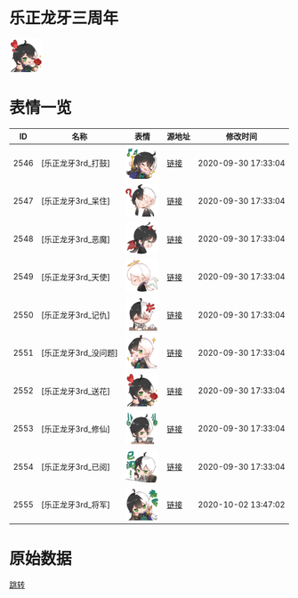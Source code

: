 # 乐正龙牙三周年

<img src="./cover.png" height="60" alt="cover" />

# 表情一览

|ID|名称|表情|源地址|修改时间|
|----|----|----|----|----|
|2546|[乐正龙牙3rd_打鼓]|<img src="./pic/002546_%5B乐正龙牙3rd_打鼓%5D.png" height="60" alt="打鼓"/>|[链接](http://i0.hdslb.com/bfs/emote/926d6ab8fa50d07124f3fc7cae2f7125b774ae37.png)|2020-09-30 17:33:04|
|2547|[乐正龙牙3rd_呆住]|<img src="./pic/002547_%5B乐正龙牙3rd_呆住%5D.png" height="60" alt="呆住"/>|[链接](http://i0.hdslb.com/bfs/emote/0db83dac949660934b990295e5d6f31112b72bec.png)|2020-09-30 17:33:04|
|2548|[乐正龙牙3rd_恶魔]|<img src="./pic/002548_%5B乐正龙牙3rd_恶魔%5D.png" height="60" alt="恶魔"/>|[链接](http://i0.hdslb.com/bfs/emote/c300190a1b629ada32edbc0fe44195b369e33150.png)|2020-09-30 17:33:04|
|2549|[乐正龙牙3rd_天使]|<img src="./pic/002549_%5B乐正龙牙3rd_天使%5D.png" height="60" alt="天使"/>|[链接](http://i0.hdslb.com/bfs/emote/984c69e1f7d4991631aeaf874d6fbadd7c316bdc.png)|2020-09-30 17:33:04|
|2550|[乐正龙牙3rd_记仇]|<img src="./pic/002550_%5B乐正龙牙3rd_记仇%5D.png" height="60" alt="记仇"/>|[链接](http://i0.hdslb.com/bfs/emote/23e9e4673f5374ba5b90639a069cc1fded51e6fb.png)|2020-09-30 17:33:04|
|2551|[乐正龙牙3rd_没问题]|<img src="./pic/002551_%5B乐正龙牙3rd_没问题%5D.png" height="60" alt="没问题"/>|[链接](http://i0.hdslb.com/bfs/emote/8e49d39ddfc90e74e4f8bba2102349aad9daeb31.png)|2020-09-30 17:33:04|
|2552|[乐正龙牙3rd_送花]|<img src="./pic/002552_%5B乐正龙牙3rd_送花%5D.png" height="60" alt="送花"/>|[链接](http://i0.hdslb.com/bfs/emote/b94ae783b4b99e25c70c51ab180d164504d4767f.png)|2020-09-30 17:33:04|
|2553|[乐正龙牙3rd_修仙]|<img src="./pic/002553_%5B乐正龙牙3rd_修仙%5D.png" height="60" alt="修仙"/>|[链接](http://i0.hdslb.com/bfs/emote/50a11ad494b3b45ccb6a5cefda2ba2920e3c42d2.png)|2020-09-30 17:33:04|
|2554|[乐正龙牙3rd_已阅]|<img src="./pic/002554_%5B乐正龙牙3rd_已阅%5D.png" height="60" alt="已阅"/>|[链接](http://i0.hdslb.com/bfs/emote/b10f57f170d986ac512f6ec0715f39a05b64f122.png)|2020-09-30 17:33:04|
|2555|[乐正龙牙3rd_将军]|<img src="./pic/002555_%5B乐正龙牙3rd_将军%5D.png" height="60" alt="将军"/>|[链接](http://i0.hdslb.com/bfs/emote/c664387e1026b527d275a52761beb166cb2beddf.png)|2020-10-02 13:47:02|

# 原始数据

[跳转](./raw.json)

